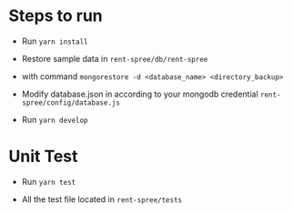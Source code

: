 # Steps to run

- Run
```yarn install```

- Restore sample data in 
```rent-spree/db/rent-spree```

- with command 
```mongorestore -d <database_name> <directory_backup>```

- Modify database.json in according to your mongodb credential
```rent-spree/config/database.js```

- Run
```yarn develop```


# Unit Test
- Run
```yarn test```

- All the test file located in 
```rent-spree/tests```
